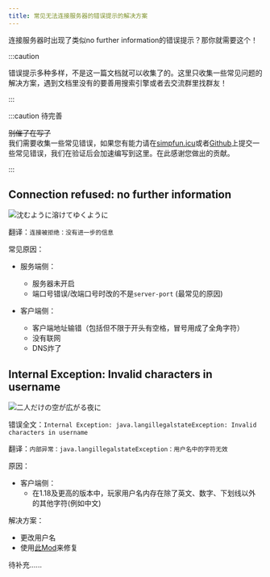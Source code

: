 ```yaml
---
title: 常见无法连接服务器的错误提示的解决方案
---
```


连接服务器时出现了类似no further information的错误提示？那你就需要这个！

:::caution

错误提示多种多样，不是这一篇文档就可以收集了的。这里只收集一些常见问题的解决方案，遇到文档里没有的要善用搜索引擎或者去交流群里找群友！

:::

:::caution 待完善

~~别催了在写了~~  
我们需要收集一些常见错误，如果您有能力请在[simpfun.icu](https://simpfun.icu/d/99)或者[Github](https://github.com/ZengXiaoPi/Simpfun_Wiki/issues)上提交一些常见错误，我们在验证后会加速编写到这里。在此感谢您做出的贡献。

:::

## Connection refused: no further information

![沈むように溶けてゆくように](/img/pages/MCJE-CannotConnect-1.png)

翻译：`连接被拒绝：没有进一步的信息`

常见原因：

+ 服务端侧：
  + 服务器未开启
  + 端口号错误/改端口号时改的不是`server-port` (最常见的原因)

+ 客户端侧：
  + 客户端地址输错（包括但不限于开头有空格，冒号用成了全角字符）
  + 没有联网
  + DNS炸了

## Internal Exception: Invalid characters in username

![二人だけの空が広がる夜に](/img/pages/MCJE-CannotConnect-2.png)

错误全文：`Internal Exception: java.langillegalstateException: Invalid characters in username`

翻译：`内部异常：java.langillegalstateException：用户名中的字符无效`

原因：

+ 客户端侧：
  + 在1.18及更高的版本中，玩家用户名内存在除了英文、数字、下划线以外的其他字符(例如中文)
  
解决方案：

+ 更改用户名
+ 使用[此Mod](https://www.mcbbs.net/thread-1343036-1-1.html)来修复


待补充......
